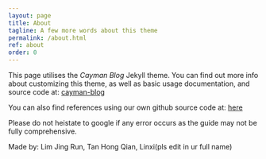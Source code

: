 ```yaml
---
layout: page
title: About
tagline: A few more words about this theme
permalink: /about.html
ref: about
order: 0
---
```

This page utilises the _Cayman Blog_ Jekyll theme. You can find out more info about customizing this theme, as well as basic usage documentation, and source code at: [cayman-blog](https://github.com/lorepirri/cayman-blog)

You can also find references using our own github source code at:
[here](https://github.com/DFSLimJR/DFSLimJR.github.io)

Please do not heistate to google if any error occurs as the guide may not be fully comprehensive.

Made by: Lim Jing Run, Tan Hong Qian, Linxi(pls edit in ur full name)
